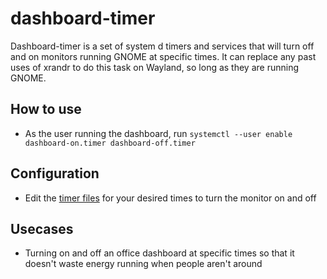 # dashboard-timer

Dashboard-timer is a set of system d timers and services that will turn off and on monitors running GNOME at specific times. It can replace any past uses of xrandr to do this task on Wayland, so long as they are running GNOME.

## How to use

* As the user running the dashboard, run `systemctl --user enable dashboard-on.timer dashboard-off.timer` 
## Configuration

* Edit the [timer files](https://wiki.archlinux.org/index.php/Systemd/Timers) for your desired times to turn the monitor on and off

## Usecases

* Turning on and off an office dashboard at specific times so that it doesn't waste energy running when people aren't around
